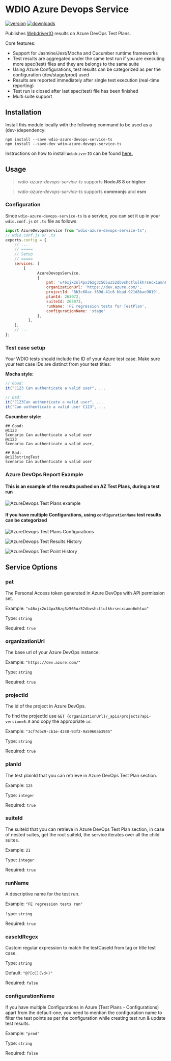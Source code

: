 # WDIO Azure Devops Service

[![version](https://img.shields.io/npm/v/wdio-azure-devops-service-ts.svg)](https://www.npmjs.com/package/wdio-azure-devops-service-ts)
[![downloads](https://img.shields.io/npm/dt/wdio-azure-devops-service-ts.svg)](https://www.npmjs.com/package/wdio-azure-devops-service-ts)

Publishes [WebdriverIO](https://webdriver.io/) results on Azure DevOps Test Plans.

Core features:

* Support for Jasmine/Jest/Mocha and Cucumber runtime frameworks
* Test results are aggregated under the same test run if you are executing more spec(test) files and they are belongs to the same suite
* Using Azure Configurations, test results can be categorized as per the configuration (dev/stage/prod) used
* Results are reported immediately after single test execution (real-time reporting)
* Test run is closed after last spec(test) file has been finished
* Multi suite support

## Installation

Install this module locally with the following command to be used as a (dev-)dependency:

```shell
npm install --save wdio-azure-devops-service-ts
npm install --save-dev wdio-azure-devops-service-ts
```

Instructions on how to install `WebdriverIO` can be found [here.](https://webdriver.io/docs/gettingstarted)

## Usage

> _wdio-azure-devops-service-ts_ supports **NodeJS 8 or higher**

> _wdio-azure-devops-service-ts_ supports **commonjs** and **esm**

### Configuration

Since `wdio-azure-devops-service-ts` is a service, you can set it up in your `wdio.conf.js` or `.ts` file as follows

```js
import AzureDevopsService from "wdio-azure-devops-service-ts";
// wdio.conf.js or .ts
exports.config = {
    // ...
    // =====
    // Setup
    // =====
    services: [
        [
              AzureDevopsService,
              {
                  pat: 'u46xjx2ol4px36zg3z565uz52dbvshctlulkhrsecxiamn6nhtwa',
                  organizationUrl: 'https://dev.azure.com/',
                  projectId: '8b3c68ac-f69d-41c6-bbad-921d8bae9819',
                  planId: 263072,
                  suiteId: 263073,
                  runName: 'FE regression tests for TestPlan',
                  configurationName: 'stage'
              },
          ],
    ],
    // ...
};
```

### Test case setup

Your WDIO tests should include the ID of your Azure test case. Make sure your test case IDs are distinct from your test titles:

**Mocha style:**
```Javascript
// Good:
it("C123 Can authenticate a valid user", ...

// Bad:
it("C123Can authenticate a valid user", ...
it("Can authenticate a valid user C123", ...
```

**Cucumber style:**
```Gherkin
## Good:
@C123
Scenario Can authenticate a valid user
@c123
Scenario Can authenticate a valid user,

## Bad:
@c123stringTest
Scenario Can authenticate a valid user
```

### Azure DevOps Report Example

#### This is an example of the results pushed on AZ Test Plans, during a test run
![AzureDevops Test Plans example](./img/AZ-DevOps-example.png)

#### If you have multiple Configurations, using `configurationName` test results can be categorized
![AzureDevops Test Plans Configurations](./img/AZ-config.png)

![AzureDevops Test Results History](./img/AZ-resultHistory.png)

![AzureDevops Test Point History](./img/AZ-testpointHistory.png)

## Service Options

### pat

The Personal Access token generated in Azure DevOps with API permission set.

Example: `"u46xjx2ol4px36zg3z565uz52dbvshctlulkhrsecxiamn6nhtwa"`

Type: `string`

Required: `true`

### organizationUrl

The base url of your Azure DevOps instance.

Example: `"https://dev.azure.com/"`

Type: `string`

Required: `true`

### projectId

The id of the project in Azure DevOps.

To find the projectId use `GET {organizationUrl}/_apis/projects?api-version=6.0` and copy the appropriate `id`.

Example: `"3cf7dbc9-cb1e-4240-93f2-9a5960ab3945"`

Type: `string`

Required: `true`

### planId

The test plainId that you can retrieve in Azure DevOps Test Plan section.

Example: `124`

Type: `integer`

Required: `true`

### suiteId

The suiteId that you can retrieve in Azure DevOps Test Plan section, in case of nested suites, get the root suiteId, the service iterates over all the child suites. 

Example: `21`

Type: `integer`

Required: `true`

### runName

A descriptive name for the test run.

Example: `"FE regression tests run"`

Type: `string`

Required: `true`

### caseIdRegex

Custom regular expression to match the testCaseId from tag or title test case.

Type: `string`

Default: `"@?[cC](\d+)"`

Required: `false`

### configurationName

If you have multiple Configurations in Azure (Test Plans - Configurations) apart from the default-one, you need to mention the configuration name to filter the test points as per the configuration while creating test run & update test results.

Example: `"prod"`

Type: `string`

Required: `false`